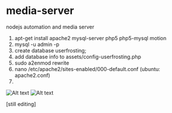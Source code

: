 # media-server
nodejs automation and media server

1. apt-get install apache2 mysql-server php5 php5-mysql motion
2. mysql -u admin -p
3. create database userfrosting;
3. add database info to assets/config-userfrosting.php
4. sudo a2enmod rewrite
5. nano /etc/apache2/sites-enabled/000-default.conf (ubuntu: apache2.conf)
6. 


![Alt text](https://github.com/physiii/media-server/blob/master/screenshots/Screenshot%20from%202015-12-30%2012-35-47.png "Dashboard")
![Alt text](https://github.com/physiii/media-server/blob/master/screenshots/Screenshot%20from%202015-12-31%2022-34-49.png "Devices")

[still editing]
